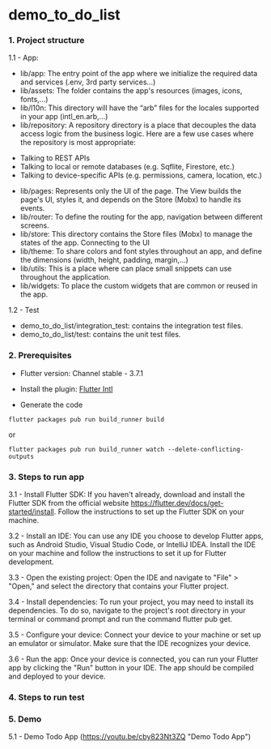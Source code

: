 # demo_to_do_list

### 1. Project structure

1.1 - App:
- lib/app: The entry point of the app where we initialize the required data and services (.env, 3rd party services…)
- lib/assets: The folder contains the app's resources (images, icons, fonts,...)
- lib/l10n: This directory will have the “arb” files for the locales supported in your app (intl_en.arb,...)
- lib/repository: A repository directory is a place that decouples the data access logic from the business logic.
Here are a few use cases where the repository is most appropriate:
+ Talking to REST APIs
+ Talking to local or remote databases (e.g. Sqflite, Firestore, etc.)
+ Talking to device-specific APIs (e.g. permissions, camera, location, etc.)
- lib/pages: Represents only the UI of the page. The View builds the page's UI, styles it, and depends on the Store (Mobx) to handle its events.
- lib/router: To define the routing for the app, navigation between different screens.
- lib/store: This directory contains the Store files (Mobx) to manage the states of the app. Connecting to the UI 
- lib/theme: To share colors and font styles throughout an app, and define the dimensions (width, height, padding, margin,...)
- lib/utils: This is a place where can place small snippets can use throughout the application.
- lib/widgets: To place the custom widgets that are common or reused in the app.

1.2 - Test
- demo_to_do_list/integration_test: contains the integration test files.
- demo_to_do_list/test: contains the unit test files.

### 2. Prerequisites

- Flutter version: Channel stable - 3.7.1

- Install the plugin: [Flutter Intl](https://plugins.jetbrains.com/plugin/13666-flutter-intl)

- Generate the code

```
flutter packages pub run build_runner build
```

or

```
flutter packages pub run build_runner watch --delete-conflicting-outputs
```

### 3. Steps to run app

3.1 - Install Flutter SDK: If you haven't already, download and install the Flutter SDK from the official website https://flutter.dev/docs/get-started/install. Follow the instructions to set up the Flutter SDK on your machine.

3.2 - Install an IDE: You can use any IDE you choose to develop Flutter apps, such as Android Studio, Visual Studio Code, or IntelliJ IDEA. Install the IDE on your machine and follow the instructions to set it up for Flutter development.

3.3 - Open the existing project: Open the IDE and navigate to "File" > "Open," and select the directory that contains your Flutter project.

3.4 - Install dependencies: To run your project, you may need to install its dependencies. To do so, navigate to the project's root directory in your terminal or command prompt and run the command flutter pub get.

3.5 - Configure your device: Connect your device to your machine or set up an emulator or simulator. Make sure that the IDE recognizes your device.

3.6 - Run the app: Once your device is connected, you can run your Flutter app by clicking the "Run" button in your IDE. The app should be compiled and deployed to your device.

### 4. Steps to run test



### 5. Demo

5.1 - Demo Todo App
(https://youtu.be/cby823Nt3ZQ "Demo Todo App")